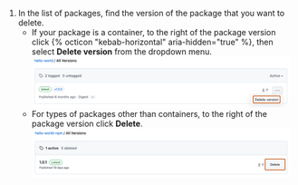 1. In the list of packages, find the version of the package that you want to delete.
   * If your package is a container, to the right of the package version click {% octicon "kebab-horizontal" aria-hidden="true" %}, then select **Delete version** from the dropdown menu.
   ![Screenshot of a package version with a dropdown menu button, labeled with a kebab icon. The "Delete version" link in the menu is highlighted with an orange outline.](/assets/images/help/package-registry/delete-container-package-version.png)
   * For types of packages other than containers, to the right of the package version click **Delete**.
   ![Screenshot of a package version with a "Delete" button. The button is highlighted with an orange outline.](/assets/images/help/package-registry/delete-noncontainer-package-version.png)